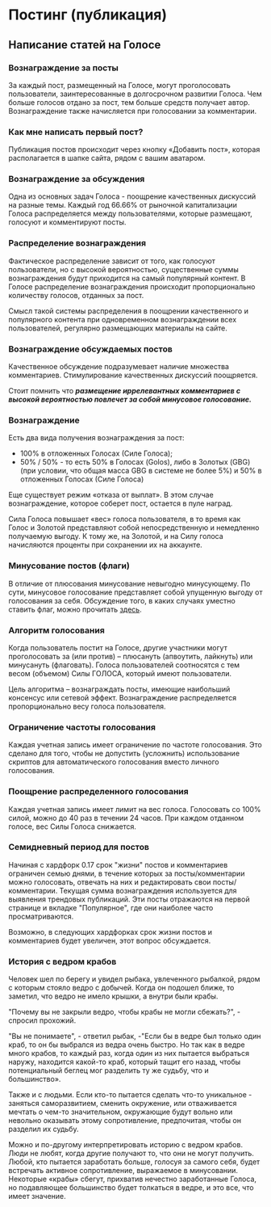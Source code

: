 # Постинг \(публикация\)

## Написание статей на Голосе

### Вознаграждение за посты

За каждый пост, размещенный на Голосе, могут проголосовать пользователи, заинтересованные в долгосрочном развитии Голоса. Чем больше голосов отдано за пост, тем больше средств получает автор. Вознаграждение также начисляется при голосовании за комментарии.

### Как мне написать первый пост?

Публикация постов происходит через кнопку «Добавить пост», которая располагается в шапке сайта, рядом с вашим аватаром.

### Вознаграждение за обсуждения

Одна из основных задач Голоса - поощрение качественных дискуссий на разные темы. Каждый год 66.66% от рыночной капитализации Голоса распределяется между пользователями, которые размещают, голосуют и комментируют посты.

### Распределение вознаграждения

Фактическое распределение зависит от того, как голосуют пользователи, но с высокой вероятностью, существенные суммы вознаграждения будут приходится на самый популярный контент. В Голосе распределение вознаграждения происходит пропорционально количеству голосов, отданных за пост.

Смысл такой системы распределения в поощрении качественного и популярного контента при одновременном вознаграждении всех пользователей, регулярно размещающих материалы на сайте.

### Вознаграждение обсуждаемых постов

Качественное обсуждение подразумевает наличие множества комментариев. Стимулирование качественных дискуссий поощряется.

Стоит помнить что _**размещение иррелевантных комментариев с высокой вероятностью повлечет за собой минусовое голосование.**_

### Вознаграждение

Есть два вида получения вознаграждения за пост:

* 100% в отложенных Голосах \(Силе Голоса\);
* 50% / 50% - то есть 50% в Голосах \(Golos\), либо в Золотых \(GBG\) \(при условии, что общая масса GBG в системе не более 5%\) и 50% в отложенных Голосах \(Силе Голоса\)

Еще существует режим «отказа от выплат». В этом случае вознаграждение, которое соберет пост, остается в пуле наград.

Сила Голоса повышает «вес» голоса пользователя, в то время как Голос и Золотой представляют собой непосредственную и немедленно получаемую выгоду. К тому же, на Золотой, и на Силу голоса начисляются проценты при сохранении их на аккаунте.

### Минусование постов \(флаги\)

В отличие от плюсования минусование невыгодно минусующему. По сути, минусовое голосование представляет собой упущенную выгоду от голосования за себя. Обсуждение того, в каких случаях уместно ставить флаг, можно прочитать [здесь](https://golos.io/ru--knigagolos/@aleksandraz/kniga-pro-golos-flag-kak-i-v-kakikh-sluchayakh-stoit-ispolzovat).

### Алгоритм голосования

Когда пользователь постит на Голосе, другие участники могут проголосовать за \(или против\) – плюсануть \(апвоутить, лайкнуть\) или минусануть \(флаговать\). Голоса пользователей соотносятся с тем весом \(объемом\) Силы ГОЛОСА, который имеют пользователи.

Цель алгоритма – вознаграждать посты, имеющие наибольший консенсус или сетевой эффект. Вознаграждение распределяется пропорционально весу голоса пользователя.

### Ограничение частоты голосования

Каждая учетная запись имеет ограничение по частоте голосования. Это сделано для того, чтобы не допустить \(усложнить\) использование скриптов для автоматического голосования вместо личного голосования.

### Поощрение распределенного голосования

Каждая учетная запись имеет лимит на вес голоса. Голосовать со 100% силой, можно до 40 раз в течении 24 часов. При каждом отданном голосе, вес Силы Голоса снижается.

### Семидневный период для постов

Начиная с хардфорк 0.17 срок "жизни" постов и комментариев ограничен семью днями, в течение которых за посты/комментарии можно голосовать, отвечать на них и редактировать свои посты/комментарии. Текущая сумма вознаграждения используется для выявления трендовых публикаций. Эти посты отражаются на первой странице и вкладке "Популярное", где они наиболее часто просматриваются.

Возможно, в следующих хардфорках срок жизни постов и комментариев будет увеличен, этот вопрос обсуждается.

### История с ведром крабов

Человек шел по берегу и увидел рыбака, увлеченного рыбалкой, рядом с которым стояло ведро с добычей. Когда он подошел ближе, то заметил, что ведро не имело крышки, а внутри были крабы.

"Почему вы не закрыли ведро, чтобы крабы не могли сбежать?", - спросил прохожий.

"Вы не понимаете", - ответил рыбак, -"Если бы в ведре был только один краб, то он бы выбрался из ведра очень быстро. Но так как в ведре много крабов, то каждый раз, когда один из них пытается выбраться наружу, находится какой-то краб, который тащит его назад, чтобы потенциальный беглец мог разделить ту же судьбу, что и большинство».

Также и с людьми. Если кто-то пытается сделать что-то уникальное - заняться саморазвитием, сменить окружение, или отваживается мечтать о чем-то значительном, окружающие будут вольно или невольно оказывать этому сопротивление, предпочитая, чтобы он разделил их судьбу.

Можно и по-другому интерпретировать историю с ведром крабов. Люди не любят, когда другие получают то, что они не могут получить. Любой, кто пытается заработать больше, голосуя за самого себя, будет встречать активное сопротивление, выражаемое в минусовании. Некоторые «крабы» сбегут, прихватив нечестно заработанные Голоса, но подавляющее большинство будет толкаться в ведре, и это все, что имеет значение.

